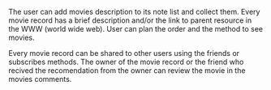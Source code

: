 The user can add movies description to its note list and collect them.
Every movie record has a brief description and/or the link to parent resource in the WWW (world wide web).
User can plan the order and the method to see movies.

Every movie record can be shared to other users using the friends or subscribes methods.
The owner of the movie record or the friend who recived the recomendation from the owner can review the movie in the movies comments.